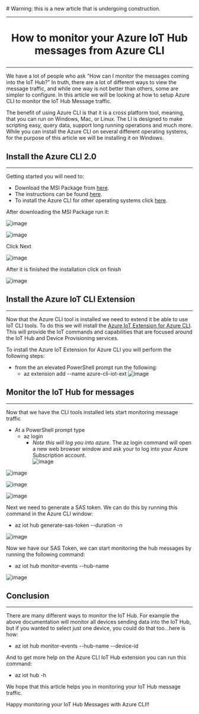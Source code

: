 ﻿﻿﻿﻿# Warning: this is a new article that is undergoing construction.- - - # <p style="text-align: center;">How to monitor your Azure IoT Hub messages from Azure CLI</p>- - - We have a lot of people who ask “How can I monitor the messages coming into the IoT Hub?”  In truth, there are a lot of different ways to view the message traffic, and while one way is not better than others, some are simpler to configure.  In this article we will be looking at how to setup Azure CLI to monitor the IoT Hub Message traffic.The benefit of using Azure CLI is that it is a cross platform tool, meaning, that you can run on Windows, Mac, or Linux.  The LI is designed to make scripting easy, query data, support long running operations and much more.  While you can install the Azure CLI on several different operating systems, for the purpose of this article we will be installing it on Windows.## Install the Azure CLI 2.0- - - Getting started you will need to:- Download the MSI Package from [here](https://aka.ms/installazurecliwindows).  - The instructions can be found [here](https://docs.microsoft.com/en-us/cli/azure/install-azure-cli-windows?view=azure-cli-latest).- To install the Azure CLI for other operating systems click [here](https://docs.microsoft.com/en-us/cli/azure/install-azure-cli?view=azure-cli-latest).After downloading the MSI Package run it:![image](images/1a.png)![image](images/1.png)Click Next![image](images/2.png)After it is finished the installation click on finish![image](images/3.png)## Install the Azure IoT CLI Extension- - - Now that the Azure CLI tool is installed we need to extend it be able to use IoT CLI tools.  To do this we will install the [Azure IoT Extension for Azure CLI](https://github.com/Azure/azure-iot-cli-extension/blob/master/README.md).  This will provide the IoT commands and capabilities that are focused around the IoT Hub and Device Provisioning services.  To install the Azure IoT Extension for Azure CLI you will perform the following steps:  * from the an elevated PowerShell prompt run the following:    * az extension add --name azure-cli-iot-ext![image](images/4.png)## Monitor the IoT Hub for messages- - - Now that we have the CLI tools installed lets start monitoring message traffic* At a PowerShell prompt type  * az login    * <i>Note this will log you into azure.</i>The az login command will open a new web browser window and ask your to log into your Azure Subscription account.  ![image](images/5.png)![image](images/6.png)![image](images/7.png)![image](images/8.png)Next we need to generate a SAS token.  We can do this by running this command in the Azure CLI window: * az iot hub generate-sas-token --duration <Token Duration in Seconds> -n <IoT Hub Name>![image](images/9.png)Now we have our SAS Token, we can start monitoring the hub messages by running the following command: * az iot hub monitor-events --hub-name <IoT Hub Name> ![image](images/10.png)## Conclusion- - -   There are many different ways to monitor the IoT Hub.  For example the above documentation will monitor all devices sending data into the IoT Hub, but if you wanted to select just one device, you could do that too...here is how: * az iot hub monitor-events --hub-name <IoT Hub Name> --device-id <Device Name>And to get more help on the Azure CLI IoT Hub extension you can run this command: * az iot hub -hWe hope that this article helps you in monitoring your IoT Hub message traffic. Happy monitoring your IoT Hub Messages with Azure CLI!!